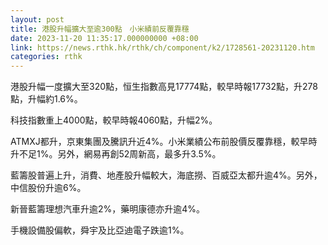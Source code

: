 ```yaml
---
layout: post
title: 港股升幅擴大至逾300點　小米績前反覆靠穩
date: 2023-11-20 11:35:17.000000000 +08:00
link: https://news.rthk.hk/rthk/ch/component/k2/1728561-20231120.htm
categories: rthk
---
```


港股升幅一度擴大至320點，恒生指數高見17774點，較早時報17732點，升278點，升幅約1.6%。

科技指數重上4000點，較早時報4060點，升幅2%。

ATMXJ都升，京東集團及騰訊升近4%。小米業績公布前股價反覆靠穩，較早時升不足1%。另外，網易再創52周新高，最多升3.5%。

藍籌股普遍上升，消費、地產股升幅較大，海底撈、百威亞太都升逾4%。另外，中信股份升逾6%。

新晉藍籌理想汽車升逾2%，藥明康德亦升逾4%。

手機設備股偏軟，舜宇及比亞迪電子跌逾1%。
